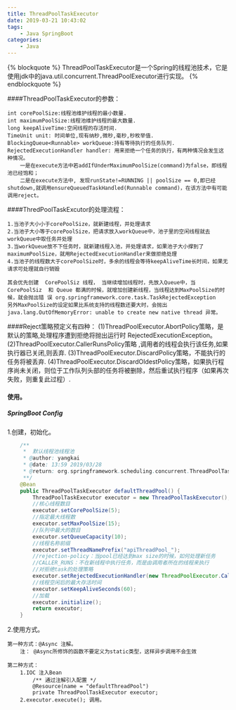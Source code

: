 ```yaml
---
title: ThreadPoolTaskExecutor
date: 2019-03-21 10:43:02
tags:
    - Java SpringBoot
categories:
    - Java
---
```

{% blockquote %}
 ThreadPoolTaskExecutor是一个Spring的线程池技术，它是使用jdk中的java.util.concurrent.ThreadPoolExecutor进行实现。 
{% endblockquote %}

####ThreadPoolTaskExecutor的参数：
    
    int corePoolSize:线程池维护线程的最小数量. 
    int maximumPoolSize:线程池维护线程的最大数量. 
    long keepAliveTime:空闲线程的存活时间. 
    TimeUnit unit: 时间单位,现有纳秒,微秒,毫秒,秒枚举值. 
    BlockingQueue<Runnable> workQueue:持有等待执行的任务队列. 
    RejectedExecutionHandler handler: 用来拒绝一个任务的执行，有两种情况会发生这种情况。 
        一是在execute方法中若addIfUnderMaximumPoolSize(command)为false，即线程池已经饱和； 
        二是在execute方法中, 发现runState!=RUNNING || poolSize == 0,即已经shutdown,就调用ensureQueuedTaskHandled(Runnable command)，在该方法中有可能调用reject。
        
####ThredPoolTaskExcutor的处理流程：

    1.当池子大小小于corePoolSize，就新建线程，并处理请求
    2.当池子大小等于corePoolSize，把请求放入workQueue中，池子里的空闲线程就去workQueue中取任务并处理
    3.当workQueue放不下任务时，就新建线程入池，并处理请求，如果池子大小撑到了maximumPoolSize，就用RejectedExecutionHandler来做拒绝处理
    4.当池子的线程数大于corePoolSize时，多余的线程会等待keepAliveTime长时间，如果无请求可处理就自行销毁
    
    其会优先创建  CorePoolSiz 线程， 当继续增加线程时，先放入Queue中，当 CorePoolSiz  和 Queue 都满的时候，就增加创建新线程，当线程达到MaxPoolSize的时候，就会抛出错 误 org.springframework.core.task.TaskRejectedException
    另外MaxPoolSize的设定如果比系统支持的线程数还要大时，会抛出java.lang.OutOfMemoryError: unable to create new native thread 异常。
    
####Reject策略预定义有四种： 
    (1)ThreadPoolExecutor.AbortPolicy策略，是默认的策略,处理程序遭到拒绝将抛出运行时 RejectedExecutionException。 
    (2)ThreadPoolExecutor.CallerRunsPolicy策略 ,调用者的线程会执行该任务,如果执行器已关闭,则丢弃. 
    (3)ThreadPoolExecutor.DiscardPolicy策略，不能执行的任务将被丢弃. 
    (4)ThreadPoolExecutor.DiscardOldestPolicy策略，如果执行程序尚未关闭，则位于工作队列头部的任务将被删除，然后重试执行程序（如果再次失败，则重复此过程）.
    
#### 使用。

##### SpringBoot  Config
1.创建，初始化。
```Java
    /**
     *  默认线程池线程池
     * @author: yangkai
     * @date: 13:59 2019/03/28
     * @return: org.springframework.scheduling.concurrent.ThreadPoolTaskExecutor
     **/
    @Bean
    public ThreadPoolTaskExecutor defaultThreadPool() {
        ThreadPoolTaskExecutor executor = new ThreadPoolTaskExecutor();
        //核心线程数目
        executor.setCorePoolSize(5);
        //指定最大线程数
        executor.setMaxPoolSize(15);
        //队列中最大的数目
        executor.setQueueCapacity(10);
        //线程名称前缀
        executor.setThreadNamePrefix("apiThreadPool_");
        //rejection-policy：当pool已经达到max size的时候，如何处理新任务
        //CALLER_RUNS：不在新线程中执行任务，而是由调用者所在的线程来执行
        //对拒绝task的处理策略
        executor.setRejectedExecutionHandler(new ThreadPoolExecutor.CallerRunsPolicy());
        //线程空闲后的最大存活时间
        executor.setKeepAliveSeconds(60);
        //加载
        executor.initialize();
        return executor;
    }
```
2.使用方式。
    
    第一种方式：@Async 注解。
        注： @Async所修饰的函数不要定义为static类型，这样异步调用不会生效
    
    第二种方式：
        1.IOC 注入Bean
            /** 通过注解引入配置 */
            @Resource(name = "defaultThreadPool")
            private ThreadPoolTaskExecutor executor;
        2.executor.execute(); 调用。